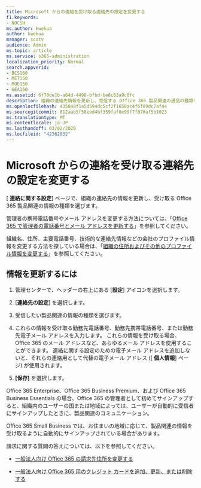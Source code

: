 ```yaml
---
title: Microsoft からの連絡を受け取る連絡先の設定を変更する
f1.keywords:
- NOCSH
ms.author: kwekua
author: kwekua
manager: scotv
audience: Admin
ms.topic: article
ms.service: o365-administration
localization_priority: Normal
search.appverid:
- BCS160
- MET150
- MOE150
- GEA150
ms.assetid: 6f70de1b-a64d-4498-bfbd-be8c83a9c0fc
description: 組織の連絡先情報を更新し、受信する Office 365 製品関連の通信の種類を選択します。
ms.openlocfilehash: 435848f1a5d594dc5cf2f1658ac4f6f89dc7af44
ms.sourcegitcommit: 812aab5f58eed4bf359faf0e99f7f876af5b1023
ms.translationtype: MT
ms.contentlocale: ja-JP
ms.lasthandoff: 03/02/2020
ms.locfileid: "42362032"
---
```

# <a name="change-your-contact-preferences-for-communications-from-microsoft"></a>Microsoft からの連絡を受け取る連絡先の設定を変更する

[ **連絡に関する設定**] ページで、組織の連絡先の情報を更新し、受け取る Office 365 製品関連の情報の種類を選びます。
  
管理者の携帯電話番号やメール アドレスを変更する方法については、「[Office 365 で管理者の電話番号とメール アドレスを更新する](update-phone-number-and-email-address.md)」を参照してください。
  
組織名、住所、主要電話番号、技術的な連絡先情報などの会社のプロファイル情報を変更する方法を探している場合は、「[組織の住所およびその他のプロファイル情報を変更する](change-address-contact-and-more.md)」を参照してください。
  
## <a name="to-update-your-information"></a>情報を更新するには
  
1. 管理センターで、ヘッダーの右上にある [**設定**] アイコンを選択します。

2. [**連絡先の設定**] を選択します。

3. 受信したい製品関連の情報の種類を選びます。

4. これらの情報を受け取る勤務先電話番号、勤務先携帯電話番号、または勤務先電子メール アドレスを入力します。
    これらの情報を受け取る場合、Office 365 のメール アドレスなど、あらゆるメール アドレスを使用することができます。 連絡に関する設定のための電子メール アドレスを追加しないと、それらの連絡用として代替の電子メール アドレス ([ **個人情報**] ページ) が使用されます。

5. **[保存]** を選択します。
  
Office 365 Enterprise、Office 365 Business Premium、および Office 365 Business Essentials の場合、Office 365 の管理者として初めてサインアップすると、組織内のユーザーの国または地域によっては、ユーザーが自動的に受信者にサインアップしたときに、製品関連のコミュニケーション。
  
Office 365 Small Business では、お住まいの地域に応じて、製品関連の情報を受け取るように自動的にサインアップされている場合があります。
  
請求に関する質問の答えについては、以下を参照してください。
  
- [一般法人向け Office 365 の請求先住所を変更する](../../commerce/billing-and-payments/change-your-billing-addresses.md)

- [一般法人向け Office 365 用のクレジット カードを追加、更新、または削除する](../../commerce/billing-and-payments/add-update-or-remove-credit-card-or-bank-account.md)
